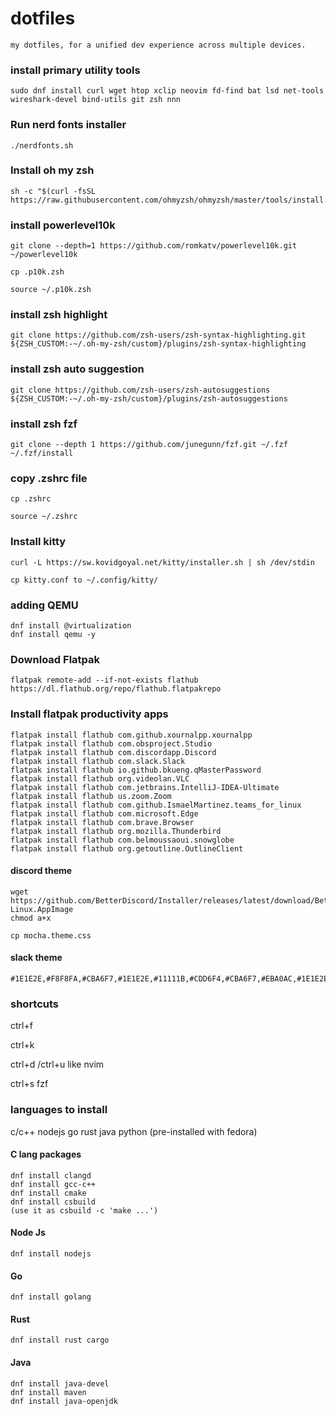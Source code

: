 # dotfiles

```
my dotfiles, for a unified dev experience across multiple devices.
```

### install primary utility tools

```
sudo dnf install curl wget htop xclip neovim fd-find bat lsd net-tools wireshark-devel bind-utils git zsh nnn
```

### Run nerd fonts installer

```
./nerdfonts.sh
```

### Install oh my zsh

```
sh -c "$(curl -fsSL https://raw.githubusercontent.com/ohmyzsh/ohmyzsh/master/tools/install.sh)
```

### install powerlevel10k

```
git clone --depth=1 https://github.com/romkatv/powerlevel10k.git ~/powerlevel10k
```

```
cp .p10k.zsh
```

```
source ~/.p10k.zsh
```

### install zsh highlight

```
git clone https://github.com/zsh-users/zsh-syntax-highlighting.git ${ZSH_CUSTOM:-~/.oh-my-zsh/custom}/plugins/zsh-syntax-highlighting
```

### install zsh auto suggestion

```
git clone https://github.com/zsh-users/zsh-autosuggestions ${ZSH_CUSTOM:-~/.oh-my-zsh/custom}/plugins/zsh-autosuggestions
```

### install zsh fzf

```
git clone --depth 1 https://github.com/junegunn/fzf.git ~/.fzf
~/.fzf/install
```

### copy .zshrc file

```
cp .zshrc
```

```
source ~/.zshrc
```

### Install kitty

```
curl -L https://sw.kovidgoyal.net/kitty/installer.sh | sh /dev/stdin
```

```
cp kitty.conf to ~/.config/kitty/
```
### adding QEMU
``````
dnf install @virtualization
dnf install qemu -y 
``````

### Download Flatpak
```
flatpak remote-add --if-not-exists flathub https://dl.flathub.org/repo/flathub.flatpakrepo
```

### Install flatpak productivity apps
```
flatpak install flathub com.github.xournalpp.xournalpp
flatpak install flathub com.obsproject.Studio
flatpak install flathub com.discordapp.Discord
flatpak install flathub com.slack.Slack
flatpak install flathub io.github.bkueng.qMasterPassword
flatpak install flathub org.videolan.VLC
flatpak install flathub com.jetbrains.IntelliJ-IDEA-Ultimate
flatpak install flathub us.zoom.Zoom
flatpak install flathub com.github.IsmaelMartinez.teams_for_linux
flatpak install flathub com.microsoft.Edge
flatpak install flathub com.brave.Browser
flatpak install flathub org.mozilla.Thunderbird
flatpak install flathub com.belmoussaoui.snowglobe
flatpak install flathub org.getoutline.OutlineClient
```


#### discord theme

```
wget https://github.com/BetterDiscord/Installer/releases/latest/download/BetterDiscord-Linux.AppImage
chmod a+x 
```

```
cp mocha.theme.css
```

#### slack theme

```
#1E1E2E,#F8F8FA,#CBA6F7,#1E1E2E,#11111B,#CDD6F4,#CBA6F7,#EBA0AC,#1E1E2E,#CDD6F4
```

### shortcuts

ctrl+f

ctrl+k

ctrl+d /ctrl+u like nvim

ctrl+s fzf


### languages to install

c/c++
nodejs
go
rust
java
python (pre-installed with fedora)



#### C lang packages
``````
dnf install clangd
dnf install gcc-c++
dnf install cmake
dnf install csbuild
(use it as csbuild -c 'make ...')
``````

#### Node Js
``````
dnf install nodejs
``````

#### Go
``````
dnf install golang
``````

#### Rust

``````
dnf install rust cargo
``````

#### Java

``````
dnf install java-devel
dnf install maven
dnf install java-openjdk
``````

